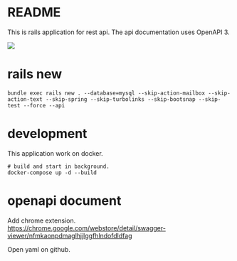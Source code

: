 # README

This is rails application for rest api.
The api documentation uses OpenAPI 3.

![](https://github.com/ham0215/rest_api_sample/workflows/Ruby/badge.svg)

# rails new

```
bundle exec rails new . --database=mysql --skip-action-mailbox --skip-action-text --skip-spring --skip-turbolinks --skip-bootsnap --skip-test --force --api
```

# development

This application work on docker.

```
# build and start in background.
docker-compose up -d --build
```

# openapi document

Add chrome extension.
https://chrome.google.com/webstore/detail/swagger-viewer/nfmkaonpdmaglhjjlggfhlndofdldfag

Open yaml on github.
